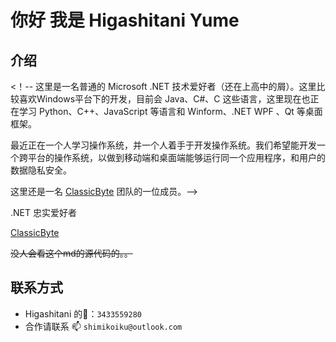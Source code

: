 # 你好 我是 Higashitani Yume

## 介绍

<！-- 这里是一名普通的 Microsoft .NET 技术爱好者（还在上高中的屑）。这里比较喜欢Windows平台下的开发，目前会 Java、C#、C 这些语言，这里现在也正在学习 Python、C++、JavaScript 等语言和 Winform、.NET WPF 、Qt 等桌面框架。

最近正在一个人学习操作系统，并一个人着手于开发操作系统。我们希望能开发一个跨平台的操作系统，以做到移动端和桌面端能够运行同一个应用程序，和用户的数据隐私安全。

这里还是一名 [ClassicByte](https://github.com/ClassicByteInc/) 团队的一位成员。-->

.NET 忠实爱好者

[ClassicByte](https://github.com/ClassicByteInc/)

~~没人会看这个md的源代码的。。~~
## 联系方式
- Higashitani 的🐧：```3433559280```
- 合作请联系 📫 ```shimikoiku@outlook.com```
<!---
higashitaniyume/higashitaniyume is a ✨ special ✨ repository because its `README.md` (this file) appears on your GitHub profile.
You can click the Preview link to take a look at your changes.
--->
